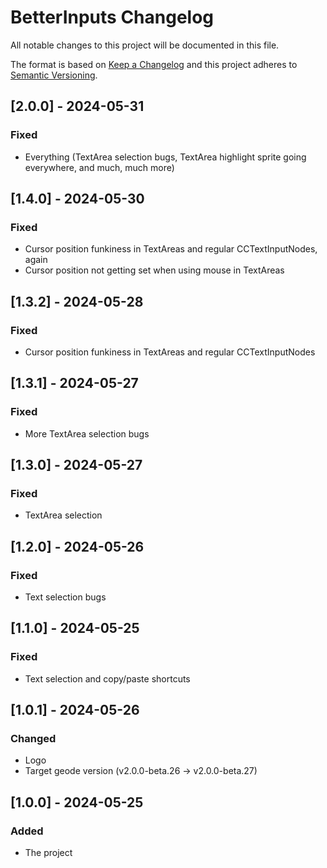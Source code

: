 # BetterInputs Changelog

All notable changes to this project will be documented in this file.

The format is based on [Keep a Changelog](http://keepachangelog.com/)
and this project adheres to [Semantic Versioning](http://semver.org/).

## [2.0.0] - 2024-05-31

### Fixed

- Everything (TextArea selection bugs, TextArea highlight sprite going everywhere, and much, much more)

## [1.4.0] - 2024-05-30

### Fixed

- Cursor position funkiness in TextAreas and regular CCTextInputNodes, again
- Cursor position not getting set when using mouse in TextAreas

## [1.3.2] - 2024-05-28

### Fixed

- Cursor position funkiness in TextAreas and regular CCTextInputNodes

## [1.3.1] - 2024-05-27

### Fixed

- More TextArea selection bugs

## [1.3.0] - 2024-05-27

### Fixed

- TextArea selection

## [1.2.0] - 2024-05-26

### Fixed

- Text selection bugs

## [1.1.0] - 2024-05-25

### Fixed

- Text selection and copy/paste shortcuts

## [1.0.1] - 2024-05-26

### Changed

- Logo
- Target geode version (v2.0.0-beta.26 -> v2.0.0-beta.27)

## [1.0.0] - 2024-05-25

### Added

- The project

